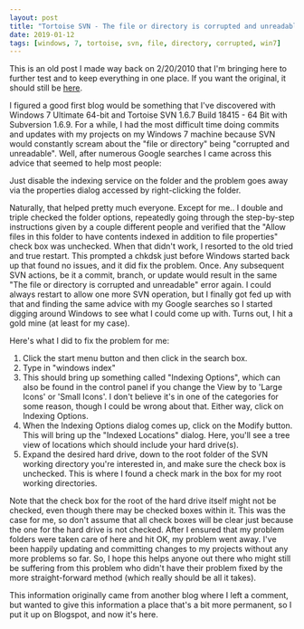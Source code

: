 ```yaml
---
layout: post
title: "Tortoise SVN - The file or directory is corrupted and unreadable in Windows 7"
date: 2019-01-12
tags: [windows, 7, tortoise, svn, file, directory, corrupted, win7]
---
```


This is an old post I made way back on 2/20/2010 that I'm bringing here to further test and to keep everything in one place. If you want the original, it should still be [here](https://tomizechsterson.blogspot.com/2010/02/tortoise-svn-file-or-directory-is.html).

I figured a good first blog would be something that I've discovered with Windows 7 Ultimate 64-bit and Tortoise SVN 1.6.7 Build 18415 - 64 Bit with Subversion 1.6.9. For a while, I had the most difficult time doing commits and updates with my projects on my Windows 7 machine because SVN would constantly scream about the "file or directory" being "corrupted and unreadable". Well, after numerous Google searches I came across this advice that seemed to help most people:

Just disable the indexing service on the folder and the problem goes away via the properties dialog accessed by right-clicking the folder.

Naturally, that helped pretty much everyone. Except for me.. I double and triple checked the folder options, repeatedly going through the step-by-step instructions given by a couple different people and verified that the "Allow files in this folder to have contents indexed in addition to file properties" check box was unchecked. When that didn't work, I resorted to the old tried and true restart. This prompted a chkdsk just before Windows started back up that found no issues, and it did fix the problem. Once. Any subsequent SVN actions, be it a commit, branch, or update would result in the same "The file or directory is corrupted and unreadable" error again. I could always restart to allow one more SVN operation, but I finally got fed up with that and finding the same advice with my Google searches so I started digging around Windows to see what I could come up with. Turns out, I hit a gold mine (at least for my case).

Here's what I did to fix the problem for me:
1. Click the start menu button and then click in the search box.
2. Type in "windows index"
3. This should bring up something called "Indexing Options", which can also be found in the control panel if you change the View by to 'Large Icons' or 'Small Icons'. I don't believe it's in one of the categories for some reason, though I could be wrong about that. Either way, click on Indexing Options.
4. When the Indexing Options dialog comes up, click on the Modify button. This will bring up the "Indexed Locations" dialog. Here, you'll see a tree view of locations which should include your hard drive(s).
5. Expand the desired hard drive, down to the root folder of the SVN working directory you're interested in, and make sure the check box is unchecked. This is where I found a check mark in the box for my root working directories.

Note that the check box for the root of the hard drive itself might not be checked, even though there may be checked boxes within it. This was the case for me, so don't assume that all check boxes will be clear just because the one for the hard drive is not checked. After I ensured that my problem folders were taken care of here and hit OK, my problem went away. I've been happily updating and committing changes to my projects without any more problems so far. So, I hope this helps anyone out there who might still be suffering from this problem who didn't have their problem fixed by the more straight-forward method (which really should be all it takes).

This information originally came from another blog where I left a comment, but wanted to give this information a place that's a bit more permanent, so I put it up on Blogspot, and now it's here.